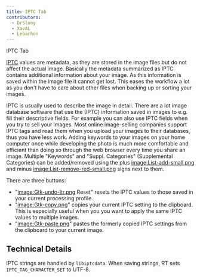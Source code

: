 ```yaml
---
title: IPTC Tab
contributors:
  - DrSlony
  - XavAL
  - Lebarhon
---
```


<div class="pagetitle">

IPTC Tab

</div>

[IPTC](https://en.wikipedia.org/wiki/IPTC_Information_Interchange_Model)
values are metadata, as they are stored in the image files but do not
affect the actual image. Basically the metadata summarized as IPTC
contains additional information about your image. As this information is
saved within the image file it cannot get lost. This eases the workflow
a lot as you don't have to care about other files when backing up or
sorting your images.

IPTC is usually used to describe the image in detail. There are a lot
image database software that use the (IPTC) information saved in images
to e.g. fill their descriptive fields. For example you can also use IPTC
fields when you try to sell your images. Most online image-selling
companies support IPTC tags and read them when you upload your images to
their databases, thus you have less work. Adding keywords to your images
on your home computer once while developing the photo is much more
comfortable and efficient than doing so through the web browser every
time you share an image. Multiple "Keywords" and "Suppl. Categories"
(Supplemental Categories) can be added/removed using the plus
[image:List-add-small.png](image:List-add-small.png.md) and
minus
[image:List-remove-red-small.png](image:List-remove-red-small.png.md)
signs next to them.

There are three buttons:

- "[image:Gtk-undo-ltr.png](image:Gtk-undo-ltr.png.md) Reset"
  resets the IPTC values to those saved in your current processing
  profile.
- "[image:Gtk-copy.png](image:Gtk-copy.png.md)" copies your
  current IPTC setting to the clipboard. This is especially useful when
  you you want to apply the same IPTC values to multiple images.
- "[image:Gtk-paste.png](image:Gtk-paste.png.md)" pastes the
  formerly copied IPTC settings from the clipboard to your current
  image.

## Technical Details

IPTC strings are handled by `libiptcdata`. When saving strings, RT sets
`IPTC_TAG_CHARACTER_SET` to UTF-8.

